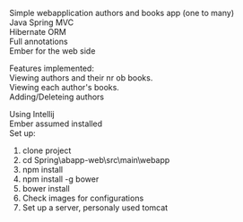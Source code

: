 Simple webapplication authors and books app (one to many)<br>
Java Spring MVC<br>
Hibernate ORM<br>
Full annotations<br>
Ember for the web side<br>

Features implemented: <br>
Viewing authors and their nr ob books.<br>
Viewing each author's books.<br>
Adding/Deleteing authors<br>

Using Intellij<br>
Ember assumed installed<br>
Set up:<br>
1. clone project<br>
2. cd Spring\abapp-web\src\main\webapp<br>
3. npm install<br>
4. npm install -g bower<br>
5. bower install<br>
6. Check images for configurations<br>
7. Set up a server, personaly used tomcat
